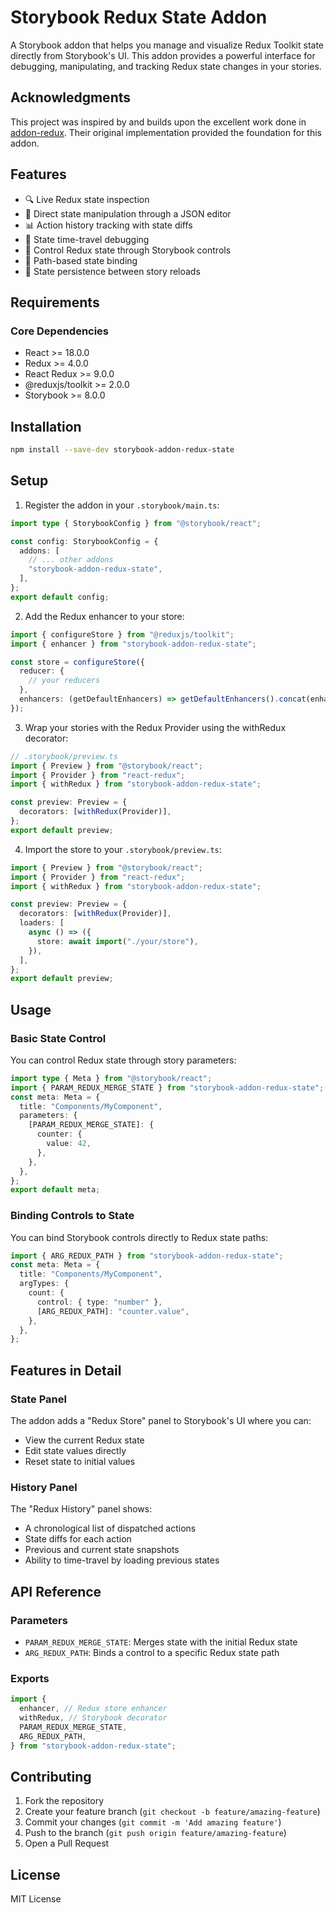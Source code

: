 # Storybook Redux State Addon

A Storybook addon that helps you manage and visualize Redux Toolkit state directly from Storybook's UI. This addon provides a powerful interface for debugging, manipulating, and tracking Redux state changes in your stories.

## Acknowledgments

This project was inspired by and builds upon the excellent work done in [addon-redux](https://github.com/frodare/addon-redux). Their original implementation provided the foundation for this addon.

## Features

- 🔍 Live Redux state inspection
- 📝 Direct state manipulation through a JSON editor
- 📊 Action history tracking with state diffs
- 🔄 State time-travel debugging
- 🎯 Control Redux state through Storybook controls
- 🔗 Path-based state binding
- 🔄 State persistence between story reloads

## Requirements

### Core Dependencies

- React >= 18.0.0
- Redux >= 4.0.0
- React Redux >= 9.0.0
- @reduxjs/toolkit >= 2.0.0
- Storybook >= 8.0.0

## Installation

```bash
npm install --save-dev storybook-addon-redux-state
```

## Setup

1. Register the addon in your `.storybook/main.ts`:

```ts
import type { StorybookConfig } from "@storybook/react";

const config: StorybookConfig = {
  addons: [
    // ... other addons
    "storybook-addon-redux-state",
  ],
};
export default config;
```

2. Add the Redux enhancer to your store:

```ts
import { configureStore } from "@reduxjs/toolkit";
import { enhancer } from "storybook-addon-redux-state";

const store = configureStore({
  reducer: {
    // your reducers
  },
  enhancers: (getDefaultEnhancers) => getDefaultEnhancers().concat(enhancer),
});
```

3. Wrap your stories with the Redux Provider using the withRedux decorator:

```ts
// .storybook/preview.ts
import { Preview } from "@storybook/react";
import { Provider } from "react-redux";
import { withRedux } from "storybook-addon-redux-state";

const preview: Preview = {
  decorators: [withRedux(Provider)],
};
export default preview;
```

4. Import the store to your `.storybook/preview.ts`:

```ts
import { Preview } from "@storybook/react";
import { Provider } from "react-redux";
import { withRedux } from "storybook-addon-redux-state";

const preview: Preview = {
  decorators: [withRedux(Provider)],
  loaders: [
    async () => ({
      store: await import("./your/store"),
    }),
  ],
};
export default preview;
```

## Usage

### Basic State Control

You can control Redux state through story parameters:

```ts
import type { Meta } from "@storybook/react";
import { PARAM_REDUX_MERGE_STATE } from "storybook-addon-redux-state";
const meta: Meta = {
  title: "Components/MyComponent",
  parameters: {
    [PARAM_REDUX_MERGE_STATE]: {
      counter: {
        value: 42,
      },
    },
  },
};
export default meta;
```

### Binding Controls to State

You can bind Storybook controls directly to Redux state paths:

```ts
import { ARG_REDUX_PATH } from "storybook-addon-redux-state";
const meta: Meta = {
  title: "Components/MyComponent",
  argTypes: {
    count: {
      control: { type: "number" },
      [ARG_REDUX_PATH]: "counter.value",
    },
  },
};
```

## Features in Detail

### State Panel

The addon adds a "Redux Store" panel to Storybook's UI where you can:

- View the current Redux state
- Edit state values directly
- Reset state to initial values

### History Panel

The "Redux History" panel shows:

- A chronological list of dispatched actions
- State diffs for each action
- Previous and current state snapshots
- Ability to time-travel by loading previous states

## API Reference

### Parameters

- `PARAM_REDUX_MERGE_STATE`: Merges state with the initial Redux state
- `ARG_REDUX_PATH`: Binds a control to a specific Redux state path

### Exports

```ts
import {
  enhancer, // Redux store enhancer
  withRedux, // Storybook decorator
  PARAM_REDUX_MERGE_STATE,
  ARG_REDUX_PATH,
} from "storybook-addon-redux-state";
```

## Contributing

1. Fork the repository
2. Create your feature branch (`git checkout -b feature/amazing-feature`)
3. Commit your changes (`git commit -m 'Add amazing feature'`)
4. Push to the branch (`git push origin feature/amazing-feature`)
5. Open a Pull Request

## License

MIT License

